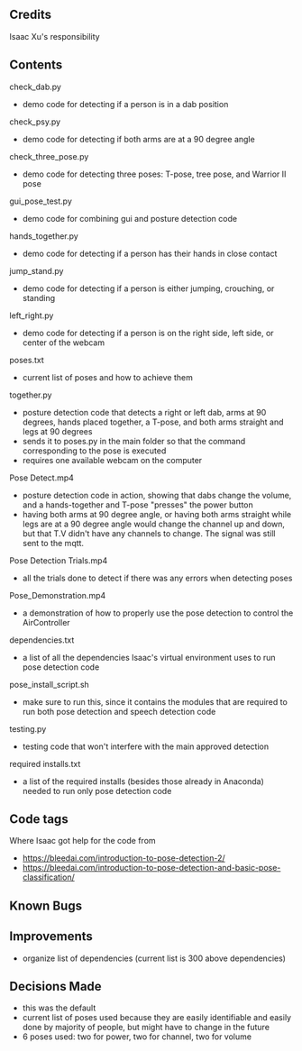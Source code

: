 ## Credits

Isaac Xu's responsibility

## Contents

check_dab.py
  - demo code for detecting if a person is in a dab position

check_psy.py
  - demo code for detecting if both arms are at a 90 degree angle
 
check_three_pose.py
  - demo code for detecting three poses: T-pose, tree pose, and Warrior II pose
  
gui_pose_test.py
  - demo code for combining gui and posture detection code
  
hands_together.py
  - demo code for detecting if a person has their hands in close contact
  
jump_stand.py
  - demo code for detecting if a person is either jumping, crouching, or standing
  
left_right.py
  - demo code for detecting if a person is on the right side, left side, or center of the webcam
  
poses.txt
  - current list of poses and how to achieve them
  
together.py
  - posture detection code that detects a right or left dab, arms at 90 degrees, hands placed together, a T-pose, and both arms straight and legs at 90 degrees
  - sends it to poses.py in the main folder so that the command corresponding to the pose is executed
  - requires one available webcam on the computer

Pose Detect.mp4
  - posture detection code in action, showing that dabs change the volume, and a hands-together and T-pose "presses" the power button
  - having both arms at 90 degree angle, or having both arms straight while legs are at a 90 degree angle would change the channel up and down, but that T.V didn't have any channels to change. The signal was still sent to the mqtt.

Pose Detection Trials.mp4
  - all the trials done to detect if there was any errors when detecting poses 

Pose_Demonstration.mp4
  - a demonstration of how to properly use the pose detection to control the AirController

dependencies.txt
  - a list of all the dependencies Isaac's virtual environment uses to run pose detection code

pose_install_script.sh
  - make sure to run this, since it contains the modules that are required to run both pose detection and speech detection code

testing.py
  - testing code that won't interfere with the main approved detection

required installs.txt
  - a list of the required installs (besides those already in Anaconda) needed to run only pose detection code

## Code tags
  Where Isaac got help for the code from
  - https://bleedai.com/introduction-to-pose-detection-2/
  - https://bleedai.com/introduction-to-pose-detection-and-basic-pose-classification/

## Known Bugs

## Improvements
- organize list of dependencies (current list is 300 above dependencies)

## Decisions Made
- this was the default
- current list of poses used because they are easily identifiable and easily done by majority of people, but might have to change in the future
- 6 poses used: two for power, two for channel, two for volume
